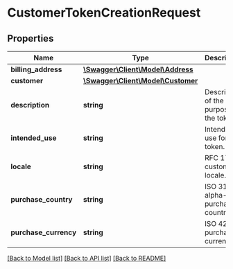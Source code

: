 # CustomerTokenCreationRequest

## Properties
Name | Type | Description | Notes
------------ | ------------- | ------------- | -------------
**billing_address** | [**\Swagger\Client\Model\Address**](Address.md) |  | [optional] 
**customer** | [**\Swagger\Client\Model\Customer**](Customer.md) |  | [optional] 
**description** | **string** | Description of the purpose of the token. | 
**intended_use** | **string** | Intended use for the token. | 
**locale** | **string** | RFC 1766 customer&#x27;s locale. | 
**purchase_country** | **string** | ISO 3166 alpha-2 purchase country. | 
**purchase_currency** | **string** | ISO 4217 purchase currency. | 

[[Back to Model list]](../../README.md#documentation-for-models) [[Back to API list]](../../README.md#documentation-for-api-endpoints) [[Back to README]](../../README.md)


